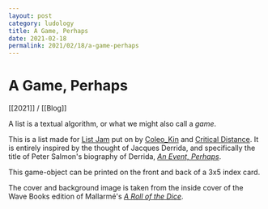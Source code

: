 ```yaml
---
layout: post
category: ludology
title: A Game, Perhaps
date: 2021-02-18
permalink: 2021/02/18/a-game-perhaps
---
```


# A Game, Perhaps

[[2021]] / [[Blog]]

A list is a textual algorithm, or what we might also call a *game*.

This is a list made for [List Jam](https://itch.io/jam/list-jam) put on by [Coleo_Kin](https://coleo_kin.itch.io/) and [Critical Distance](https://www.critical-distance.com/). It is entirely inspired by the thought of Jacques Derrida, and specifically the title of Peter Salmon's biography of Derrida, [*An Event, Perhaps*](https://www.versobooks.com/books/3678-an-event-perhaps).

This game-object can be printed on the front and back of a 3x5 index card.

The cover and background image is taken from the inside cover of the Wave Books edition of Mallarmé's [*A Roll of the Dice*](https://www.wavepoetry.com/products/a-roll-of-the-dice).